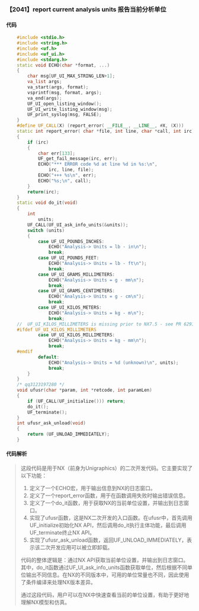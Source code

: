 ### 【2041】report current analysis units 报告当前分析单位

#### 代码

```cpp
    #include <stdio.h>  
    #include <string.h>  
    #include <uf.h>  
    #include <uf_ui.h>  
    #include <stdarg.h>  
    static void ECHO(char *format, ...)  
    {  
        char msg[UF_UI_MAX_STRING_LEN+1];  
        va_list args;  
        va_start(args, format);  
        vsprintf(msg, format, args);  
        va_end(args);  
        UF_UI_open_listing_window();  
        UF_UI_write_listing_window(msg);  
        UF_print_syslog(msg, FALSE);  
    }  
    #define UF_CALL(X) (report_error( __FILE__, __LINE__, #X, (X)))  
    static int report_error( char *file, int line, char *call, int irc)  
    {  
        if (irc)  
        {  
            char err[133];  
            UF_get_fail_message(irc, err);  
            ECHO("*** ERROR code %d at line %d in %s:\n",  
                irc, line, file);  
            ECHO("+++ %s\n", err);  
            ECHO("%s;\n", call);  
        }  
        return(irc);  
    }  
    static void do_it(void)  
    {  
        int  
            units;  
        UF_CALL(UF_UI_ask_info_units(&units));  
        switch (units)  
        {  
            case UF_UI_POUNDS_INCHES:  
                ECHO("Analysis-> Units = lb - in\n");  
                break;  
            case UF_UI_POUNDS_FEET:  
                ECHO("Analysis-> Units = lb - ft\n");  
                break;  
            case UF_UI_GRAMS_MILLIMETERS:  
                ECHO("Analysis-> Units = g - mm\n");  
                break;  
            case UF_UI_GRAMS_CENTIMETERS:  
                ECHO("Analysis-> Units = g - cm\n");  
                break;  
            case UF_UI_KILOS_METERS:  
                ECHO("Analysis-> Units = kg - m\n");  
                break;  
    //  UF_UI_KILOS_MILLIMETERS is missing prior to NX7.5 - see PR 6291450  
    #ifdef UF_UI_KILOS_MILLIMETERS  
            case UF_UI_KILOS_MILLIMETERS:  
                ECHO("Analysis-> Units = kg - mm\n");  
                break;  
    #endif  
            default:  
                ECHO("Analysis-> Units = %d (unknown)\n", units);  
                break;  
        }  
    }  
    /* qq3123197280 */  
    void ufusr(char *param, int *retcode, int paramLen)  
    {  
        if (UF_CALL(UF_initialize())) return;  
        do_it();  
        UF_terminate();  
    }  
    int ufusr_ask_unload(void)  
    {  
        return (UF_UNLOAD_IMMEDIATELY);  
    }

```

#### 代码解析

> 这段代码是用于NX（前身为Unigraphics）的二次开发代码。它主要实现了以下功能：
>
> 1. 定义了一个ECHO宏，用于输出信息到NX的日志窗口。
> 2. 定义了一个report_error函数，用于在函数调用失败时输出错误信息。
> 3. 定义了一个do_it函数，用于获取NX的当前单位设置，并输出到日志窗口。
> 4. 实现了ufusr函数，这是NX二次开发的入口函数。在ufusr中，首先调用UF_initialize初始化NX API，然后调用do_it执行主体功能，最后调用UF_terminate终止NX API。
> 5. 实现了ufusr_ask_unload函数，返回UF_UNLOAD_IMMEDIATELY，表示该二次开发应用可以被立即卸载。
>
> 代码的整体逻辑是：通过NX API获取当前单位设置，并输出到日志窗口。其中，do_it函数通过UF_UI_ask_info_units函数获取单位，然后根据不同单位输出不同信息。在NX的不同版本中，可用的单位常量也不同，因此使用了条件编译来处理NX版本差异。
>
> 通过这段代码，用户可以在NX中快速查看当前的单位设置，有助于更好地理解NX模型和仿真。
>
